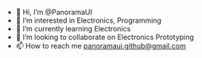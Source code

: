 - 👋 Hi, I’m @PanoramaUI
- 👀 I’m interested in Electronics, Programming
- 🌱 I’m currently learning Electronics
- 💞️ I’m looking to collaborate on Electronics Prototyping
- 📫 How to reach me panoramaui.github@gmail.com

<!---
PanoramaUI/PanoramaUI is a ✨ special ✨ repository because its `README.md` (this file) appears on your GitHub profile.
You can click the Preview link to take a look at your changes.
--->
